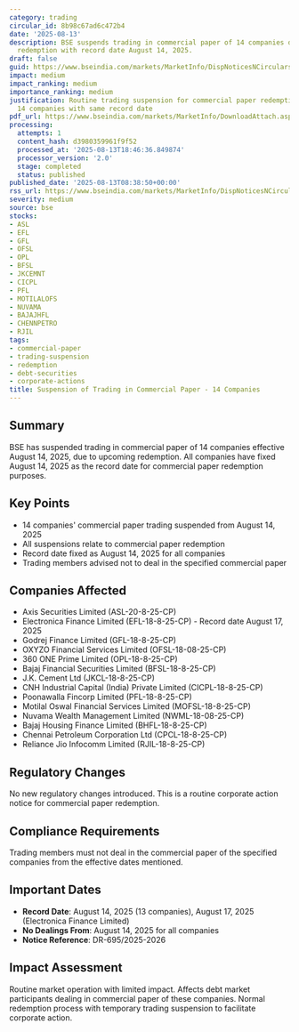 ```yaml
---
category: trading
circular_id: 8b98c67ad6c472b4
date: '2025-08-13'
description: BSE suspends trading in commercial paper of 14 companies due to upcoming
  redemption with record date August 14, 2025.
draft: false
guid: https://www.bseindia.com/markets/MarketInfo/DispNoticesNCirculars.aspx?Noticeid={B1BD57DE-3478-4FDD-9AE4-31B0482C295E}&noticeno=20250813-12&dt=08/13/2025&icount=12&totcount=73&flag=0
impact: medium
impact_ranking: medium
importance_ranking: medium
justification: Routine trading suspension for commercial paper redemption affecting
  14 companies with same record date
pdf_url: https://www.bseindia.com/markets/MarketInfo/DownloadAttach.aspx?id=20250813-12&attachedId=
processing:
  attempts: 1
  content_hash: d3980359961f9f52
  processed_at: '2025-08-13T18:46:36.849874'
  processor_version: '2.0'
  stage: completed
  status: published
published_date: '2025-08-13T08:38:50+00:00'
rss_url: https://www.bseindia.com/markets/MarketInfo/DispNoticesNCirculars.aspx?Noticeid={B1BD57DE-3478-4FDD-9AE4-31B0482C295E}&noticeno=20250813-12&dt=08/13/2025&icount=12&totcount=73&flag=0
severity: medium
source: bse
stocks:
- ASL
- EFL
- GFL
- OFSL
- OPL
- BFSL
- JKCEMNT
- CICPL
- PFL
- MOTILALOFS
- NUVAMA
- BAJAJHFL
- CHENNPETRO
- RJIL
tags:
- commercial-paper
- trading-suspension
- redemption
- debt-securities
- corporate-actions
title: Suspension of Trading in Commercial Paper - 14 Companies
---
```


## Summary

BSE has suspended trading in commercial paper of 14 companies effective August 14, 2025, due to upcoming redemption. All companies have fixed August 14, 2025 as the record date for commercial paper redemption purposes.

## Key Points

- 14 companies' commercial paper trading suspended from August 14, 2025
- All suspensions relate to commercial paper redemption
- Record date fixed as August 14, 2025 for all companies
- Trading members advised not to deal in the specified commercial paper

## Companies Affected

- Axis Securities Limited (ASL-20-8-25-CP)
- Electronica Finance Limited (EFL-18-8-25-CP) - Record date August 17, 2025
- Godrej Finance Limited (GFL-18-8-25-CP)
- OXYZO Financial Services Limited (OFSL-18-08-25-CP)
- 360 ONE Prime Limited (OPL-18-8-25-CP)
- Bajaj Financial Securities Limited (BFSL-18-8-25-CP)
- J.K. Cement Ltd (JKCL-18-8-25-CP)
- CNH Industrial Capital (India) Private Limited (CICPL-18-8-25-CP)
- Poonawalla Fincorp Limited (PFL-18-8-25-CP)
- Motilal Oswal Financial Services Limited (MOFSL-18-8-25-CP)
- Nuvama Wealth Management Limited (NWML-18-08-25-CP)
- Bajaj Housing Finance Limited (BHFL-18-8-25-CP)
- Chennai Petroleum Corporation Ltd (CPCL-18-8-25-CP)
- Reliance Jio Infocomm Limited (RJIL-18-8-25-CP)

## Regulatory Changes

No new regulatory changes introduced. This is a routine corporate action notice for commercial paper redemption.

## Compliance Requirements

Trading members must not deal in the commercial paper of the specified companies from the effective dates mentioned.

## Important Dates

- **Record Date**: August 14, 2025 (13 companies), August 17, 2025 (Electronica Finance Limited)
- **No Dealings From**: August 14, 2025 for all companies
- **Notice Reference**: DR-695/2025-2026

## Impact Assessment

Routine market operation with limited impact. Affects debt market participants dealing in commercial paper of these companies. Normal redemption process with temporary trading suspension to facilitate corporate action.